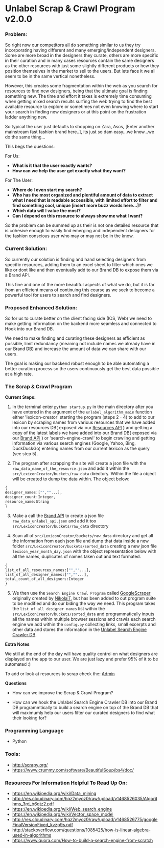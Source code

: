 # Unlabel Scrap & Crawl Program v2.0.0

### Problem:
So right now our competitors all do something similar to us they try incorporating having different and many emerging/independent designers. Some are more broad in the designers they curate, others are more specific in their curation and in many cases resources contain the same designers as the other resources with just some slightly different products or how they position themselves in the market to sell to the users. But lets face it we all seem to be in the same vertical nonetheless. 

However, this creates some fragmentation within the web as you search for resources to find new designers, being that the ultimate goal is finding something new. The time and effort it takes is extremely time consuming when getting mixed search results surfing the web trying to find the best available resource to explore or sometimes not even knowing where to start your search in finding new designers or at this point on the frustration ladder anything new. 

So typical the user just defaults to shopping on Zara, Asos, [Enter another mainstream fast fashion brand here..], its just so dam easy...we know...we do the same thing...

This begs the questions:

For Us:
- **What is it that the user exactly wants?** 
- **How can we help the user get exactly what they want?** 

For The User:
- **Where do I even start my search?** 
- **Who has the most organized and plentiful amount of data to extract what I need that is readable accessible, with limited effort to filter and find something cool, unique [insert more buzz words here...]?** 
- **Which data will I value the most?** 
- **Can I depend on this resource to always show me what I want?**

So the problem can be summed up as their is not one detailed resource that is cohesive enough to easily find emerging and independent designers for the fashion conscious user who may or may not be in the know.

### Current Solution:
So currently our solution is finding and hand selecting designers from specific resources, adding them to an excel sheet to filter which ones we like or dont like and then eventually add to our Brand DB to expose them via a Brand API. 

This fine and one of the more beautiful aspects of what we do, but it is far from an efficient means of continuing this course as we seek to become a powerful tool for users to search and find designers.


### Proposed Enhanced Solution:
So for us to curate better on the client facing side (IOS, Web) we need to make getting information on the backend more seamless and connected to Hook into our Brand DB.

We need to make finding and curating these designers as efficient as possible, limit redundancy (meaning not include names we already have in our Brand DB) and increase the amount of data we can share with our users.

The goal is making our backend robust enough to be able automating a better curation process so the users continuously get the best data possible at a high rate.

### The Scrap & Crawl Program

**Current Steps:**

1. In the terminal enter `python startup.py` in the main directory after you have entered in the argument of the `unlabel_algorithm_main` function either 'lexicon-creator' starting the program (steps 2 - 4) to add to our lexicon by scraping names from various resources that we have added into our resources DB( exposed via our [Resources API](https://unlabel.us/resources-api/v1/resources/) ) and getting a copy of the latest labels we have added into our Brand DB( exposed via our [Brand API](https://unlabel.us/unlabel-network/unlabel-network-api/v1/labels/) ) or 'search-engine-crawl' to begin crawling and getting information via various search engines (Google, Yahoo, Bing, DuckDuckGo) entering names from our current lexicon as the query (see step 5). 

2. The program after scrapping the site will create a json file with the `raw_data_name_of_the_resource.json` and add it within the `src/LexiconCreator/buckets/raw_data` directory. Within the file a object will be created to dump the data within. The object below: 
```python
{
designer_names:["",""...],
designer_count:Integer,
resource_name:String
}
```
3. Make a call the [Brand API](https://unlabel.us/unlabel-network/unlabel-network-api/v1/labels/) to create a json file `raw_data_unlabel_api.json` and add it too `src/LexiconCreator/buckets/raw_data` directory

4. Scan all of `src/LexiconCreator/buckets/raw_data` directory and get all the information from each json file and dump that data inside a new folder `src/LexiconCreator/buckets/sorted_data` creating a new json file `lexicon_year_month_day.json` with the object representation below with all the names, duplicates of names taken out and text formated. 
```python
{
list_of_all_resources_names:["",""...],
list_of_all_designer_names:["",""...],
total_count_of_all_designers:Integer
}
```

5. We then use the `Search Engine Crawl Program` called [GoogleScraper](https://github.com/NikolaiT/GoogleScraper) originally created by [NikolaiT](https://github.com/NikolaiT), but has been added to out program suite to be modified and do our biding the way we need. This program takes the `list_of_all_designer_names` list within the `src/LexiconCreator/buckets/sorted_data` and programmatically inputs all the names within multiple browser sessions and crawls each search engine we add within the `config.py` collecting links, small excerpts and other data and stores the information in the [Unlabel Search Engine Crawler DB](https://www.adminium.io/dashboard). 

**Extra Notes**

We still at the end of the day will have quality control on what designers are displayed on the app to our user. We are just lazy and prefer 95% of it to be automated :)

To add or look at resources to scrap check the: [Admin](https://unlabel.us/unlabel-network/admin/applications/crawlresource/)

**Questions**

- How can we improve the Scrap & Crawl Program?

- How can we hook the Unlabel Search Engine Crawler DB into our Brand DB programmtically to build a search engine on top of the Brand DB that will maximumly help our users filter our curated designers to find what their looking for?

### Programming Language 
+ Python

### Tools:
+ http://scrapy.org/
+ https://www.crummy.com/software/BeautifulSoup/bs4/doc/

### Resources For Information Helpful To Read Up On:
+ https://en.wikipedia.org/wiki/Data_mining
+ http://res.cloudinary.com/hqz2myoz0/raw/upload/v1468526035/Algorithms_3rd_b6qtz2.pdf
+ https://en.wikipedia.org/wiki/Web_search_engine
+ https://en.wikipedia.org/wiki/Vector_space_model
+ http://res.cloudinary.com/hqz2myoz0/raw/upload/v1468526775/googleFinalVersionFixed_kvzp9s.pdf
+ http://stackoverflow.com/questions/1085425/how-is-linear-algebra-used-in-algorithms
+ https://www.quora.com/How-to-build-a-search-engine-from-scratch

